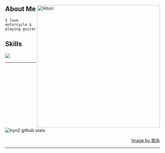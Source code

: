 <div>
<img align="right" width="400" alt="Hitori" src="https://pbs.twimg.com/media/FlDaH2LaEAY1NlM?format=jpg&name=large"/>

<h2> About Me </h2>

 ```
 I love motorcycle & playing guitar
 ```
  
<h2> Skills </h2>
  <img src="https://skillicons.dev/icons?i=laravel&theme=dark" />

------

   ![hyn2 github stats](https://github-readme-stats.vercel.app/api?username=hyn2&show_icons=true&theme=dark)

<div align="right">
  <a href="https://twitter.com/k4itoh">Image by 架糸</a>
<div>


------

  
